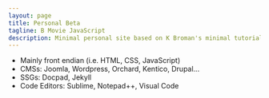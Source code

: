 ```yaml
---
layout: page
title: Personal Beta
tagline: B Movie JavaScript
description: Minimal personal site based on K Broman's minimal tutorial on making a simple website with GitHub Pages
---
```


- Mainly front endian (i.e. HTML, CSS, JavaScript)
- CMSs: Joomla, Wordpress, Orchard, Kentico, Drupal...
- SSGs: Docpad, Jekyll
- Code Editors: Sublime, Notepad++, Visual Code